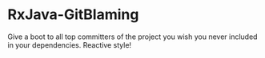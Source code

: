 RxJava-GitBlaming
=================

Give a boot to all top committers of the project you wish you never included in your dependencies. Reactive style!
